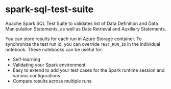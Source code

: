 # spark-sql-test-suite
Apache Spark SQL Test Suite to validates list of Data Definition and Data Manipulation Statements, as well as Data Retrieval and Auxiliary Statements.

You can store results for each run in Azure Storage container. To synchronize the test run id, you can override `TEST_RUN_ID` in the individual notebook. These notebooks can be useful for:

- Self-learning
- Validating your Spark environment
- Easy to extend to add your test cases for the Spark runtime session and various configurations
- Compare results across multiple runs


